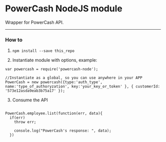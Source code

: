 # PowerCash NodeJS module

Wrapper for PowerCash API.

---

### How to

1. `npm install --save this_repo`

2. Instantiate module with options, example:

```[javascript]
var powercash = require('powercash-node');

//Instantiate as a global, so you can use anywhere in your APP
PowerCash = new powercash({type:'auth_type', name:'type_of_authoryzation', key:'your_key_or_token' }, { customerId: '573e12asda9eab3b75a17' });
```
3. Consume the API
```[javascript]

PowerCash.employee.list(function(err, data){
  if(err)
    throw err;

    console.log("PowerCash's response: ", data);
  })

```
